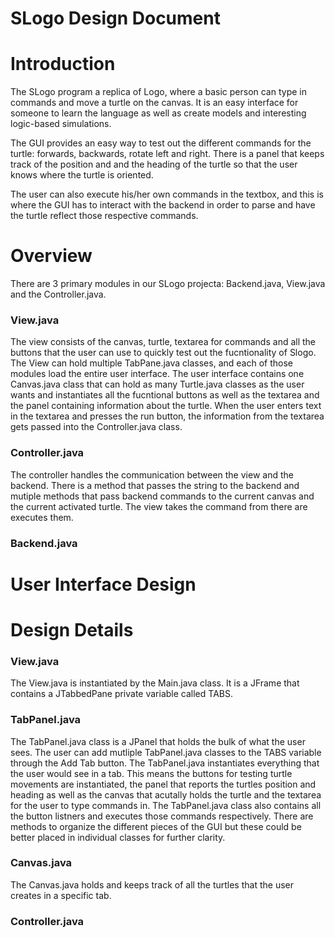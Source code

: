 ﻿SLogo Design Document
=====

Introduction
==
The SLogo program a replica of Logo, where a basic person can type in commands and move a turtle on the canvas. It is an easy interface for someone to learn the language as well as create models and interesting logic-based simulations.

The GUI provides an easy way to test out the different commands for the turtle: forwards, backwards, rotate left and right. There is a panel that keeps track of the position and and the heading of the turtle so that the user knows where the turtle is oriented.

The user can also execute his/her own commands in the textbox, and this is where the GUI has to interact with the backend in order to parse and have the turtle reflect those respective commands.

Overview
==
There are 3 primary modules in our SLogo projecta: Backend.java, View.java and the Controller.java.

### View.java

The view consists of the canvas, turtle, textarea for commands and all the buttons that the user can use to quickly test out the fucntionality of Slogo. The View can hold multiple TabPane.java classes, and each of those modules load the entire user interface. The user interface contains one Canvas.java class that can hold as many Turtle.java classes as the user wants and instantiates all the fucntional buttons as well as the textarea and the panel containing information about the turtle. When the user enters text in the textarea and presses the run button, the information from the textarea gets passed into the Controller.java class.

### Controller.java

The controller handles the communication between the view and the backend. There is a method that passes the string to the backend and mutiple methods that pass backend commands to the current canvas and the current activated turtle. The view takes the command from there are executes them.

### Backend.java


User Interface Design
==

Design Details
==

### View.java
The View.java is instantiated by the Main.java class. It is a JFrame that contains a JTabbedPane private variable called TABS. 

### TabPanel.java
The TabPanel.java class is a JPanel that holds the bulk of what the user sees. The user can add mutliple TabPanel.java classes to the TABS variable through the Add Tab button. The TabPanel.java instantiates everything that the user would see in a tab. This means the buttons for testing turtle movements are instantiated, the panel that reports the turtles position and heading as well as the canvas that acutally holds the turtle and the textarea for the user to type commands in. The TabPanel.java class also contains all the button listners and executes those commands respectively. There are methods to organize the different pieces of the GUI but these could be better placed in individual classes for further clarity.

### Canvas.java
The Canvas.java holds and keeps track of all the turtles that the user creates in a specific tab. 


### Controller.java
